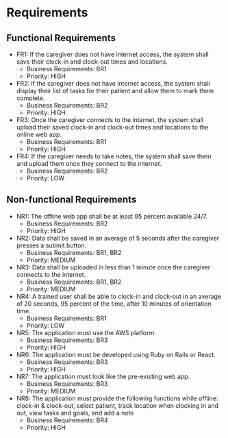 # Requirements
## Functional Requirements
- FR1: If the caregiver does not have internet access, the system shall save their clock-in and clock-out times and locations.
    - Business Requirements: BR1
    - Priority: HIGH
- FR2: If the caregiver does not have internet access, the system shall display their list of tasks for their patient and allow them to mark them complete.
    - Business Requirements: BR2
    - Priority: HIGH
- FR3: Once the caregiver connects to the internet, the system shall upload their saved clock-in and clock-out times and locations to the online web app.
    - Business Requirements: BR1
    - Priority: HIGH
- FR4: If the caregiver needs to take notes, the system shall save them and upload them once they connect to the internet.
    - Business Requirements: BR2
    - Priority: LOW

## Non-functional Requirements
- NR1: The offline web app shall be at least 95 percent available 24/7.
    - Business Requirements: BR2
    - Priority: HIGH
- NR2: Data shall be saved in an average of 5 seconds after the caregiver presses a submit button.
    - Business Requirements: BR1, BR2
    - Priority: MEDIUM
- NR3: Data shall be uploaded in less than 1 minute once the caregiver connects to the internet.
    - Business Requirements: BR1, BR2
    - Priority: MEDIUM
- NR4: A trained user shall be able to clock-in and clock-out in an average of 20 seconds, 95 percent of the time, after 10 minutes of orientation time.
    - Business Requirements: BR1
    - Priority: LOW
- NR5: The application must use the AWS platform.
    - Business Requirements: BR3
    - Priority: HIGH
- NR6: The application must be developed using Ruby on Rails or React.
    - Business Requirements: BR3
    - Priority: HIGH
- NR7: The application must look like the pre-existing web app.
    - Business Requirements: BR3
    - Priority: MEDIUM
- NR8: The application must provide the following functions while offline: clock-in & clock-out, select patient, track location when clocking in and out, view tasks and goals, and add a note
    - Business Requirements: BR4
    - Priority: HIGH
